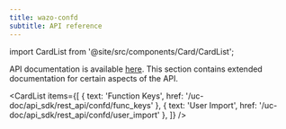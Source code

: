 ```yaml
---
title: wazo-confd
subtitle: API reference
---
```


import CardList from '@site/src/components/Card/CardList';

API documentation is available [here](https://wazo-platform.org/documentation). This section contains extended documentation for certain aspects of the API.

<CardList
  items={[
    { text: 'Function Keys', href: '/uc-doc/api_sdk/rest_api/confd/func_keys' },
    { text: 'User Import', href: '/uc-doc/api_sdk/rest_api/confd/user_import' },
  ]}
/>
